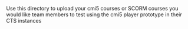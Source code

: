 Use this directory to upload your cmi5 courses or SCORM courses you would like team members to test using the cmi5 player prototype in their CTS instances

